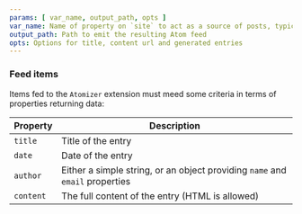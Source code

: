 ```yaml
---
params: [ var_name, output_path, opts ]
var_name: Name of property on `site` to act as a source of posts, typically an array
output_path: Path to emit the resulting Atom feed
opts: Options for title, content url and generated entries
---
```


### Feed items

Items fed to the `Atomizer` extension must meed some criteria
in terms of properties returning data:

Property | Description |
---------|-------------|
`title`  | Title of the entry 
`date`  | Date of the entry 
`author` | Either a simple string, or an object providing `name` and `email` properties 
`content` | The full content of the entry (HTML is allowed) 

